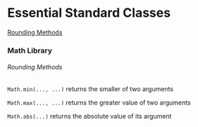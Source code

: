 # Essential Standard Classes
[Rounding Methods](######-Rounding-Methods)


### Math Library
###### Rounding Methods

`Math.min(..., ...)` returns the smaller of two arguments

`Math.max(..., ...)` returns the greater value of two arguments

`Math.abs(...)` returns the absolute value of its argument
